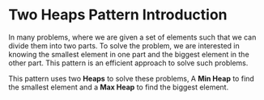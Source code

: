# Two Heaps Pattern Introduction

In many problems, where we are given a set of elements such that we can divide them into two parts. To solve the problem, we are interested in knowing the smallest element in one part and the biggest element in the other part. This pattern is an efficient approach to solve such problems.

This pattern uses two **Heaps** to solve these problems, A **Min Heap** to find the smallest element and a **Max Heap** to find the biggest element.
